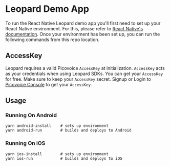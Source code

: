 # Leopard Demo App

To run the React Native Leopard demo app you'll first need to set up your React Native environment. For this,
please refer to [React Native's documentation](https://reactnative.dev/docs/environment-setup). Once your environment 
has been set up, you can run the following commands from this repo location.

## AccessKey

Leopard requires a valid Picovoice `AccessKey` at initialization. `AccessKey` acts as your credentials when using Leopard SDKs.
You can get your `AccessKey` for free. Make sure to keep your `AccessKey` secret. 
Signup or Login to [Picovoice Console](https://console.picovoice.ai/) to get your `AccessKey`.

## Usage

### Running On Android
```console
yarn android-install    # sets up environment
yarn android-run        # builds and deploys to Android
```

### Running On iOS

```console
yarn ios-install        # sets up environment
yarn ios-run            # builds and deploys to iOS
```
